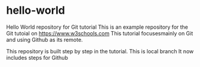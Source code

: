 # hello-world
Hello World repository for Git tutorial
This is an example repository for the Git tutoial on https://www.w3schools.com
This tutorial focusesmainly on Git and using Github as its remote.

This repository is built step by step in the tutorial.
This is local branch
It now includes steps for Github
